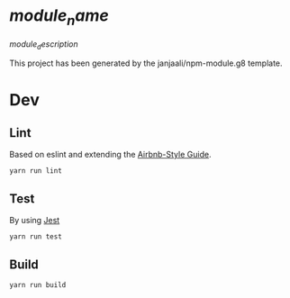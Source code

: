# $module_name$
$module_description$

This project has been generated by the janjaali/npm-module.g8 template.

# Dev

## Lint
Based on eslint and extending the [Airbnb-Style Guide](https://github.com/airbnb/javascript). 

```
yarn run lint
```

## Test
By using [Jest](https://facebook.github.io/jest/)
    
```
yarn run test
```

## Build

```
yarn run build
```
